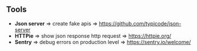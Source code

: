 ## Tools
- **Json server** => create fake apis =>  https://github.com/typicode/json-server
- **HTTPie**  => show json response http request => https://httpie.org/
- **Sentry**  => debug errors on production level => https://sentry.io/welcome/
